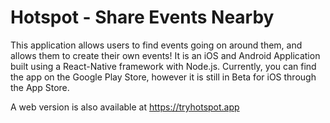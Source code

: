 # Hotspot - Share Events Nearby

This application allows users to find events going on around them, and allows them to create their own events!
It is an iOS and Android Application built using a React-Native framework with Node.js.
Currently, you can find the app on the Google Play Store, however it is still in Beta for iOS through the App Store.

A web version is also available at https://tryhotspot.app
